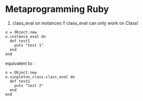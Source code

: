 Metaprogramming Ruby
=====

1. class_eval on instances !!
class_eval can only work on Class!
```
o = Object.new
o.instance_eval do 
  def test1 
    puts "test 1"
  end
end
```

equivalent to :
```
o = Object.new
o.singleton_class.class_eval do 
  def test2
    puts "test 2"
  end
end    